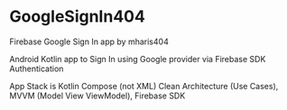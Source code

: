 # GoogleSignIn404
Firebase Google Sign In app by mharis404

Android Kotlin app to Sign In using Google provider via Firebase SDK Authentication

App Stack is Kotlin Compose (not XML) Clean Architecture (Use Cases), MVVM (Model View ViewModel), Firebase SDK

